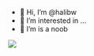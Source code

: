 - 👋 Hi, I’m @halibw
- 👀 I’m interested in ...
- 🌱 I’m is a noob

<img align="top-right" margin="top" src="https://github-readme-stats.vercel.app/api?username=halibw&hide=stars,issues&theme=tokyonight"/>

<!---
halibw/halibw is a ✨ special ✨ repository because its `README.md` (this file) appears on your GitHub profile.
You can click the Preview link to take a look at your changes.
--->
